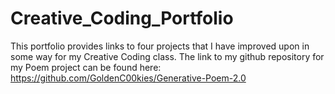 # Creative_Coding_Portfolio
This portfolio provides links to four projects that I have improved upon in some way for my Creative Coding class. 
The link to my github repository for my Poem project can be found here: https://github.com/GoldenC00kies/Generative-Poem-2.0 

